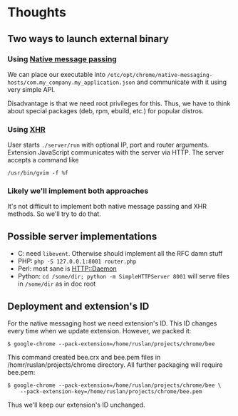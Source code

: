 # Thoughts

## Two ways to launch external binary

### Using [Native message passing](http://developer.chrome.com/extensions/messaging.html#native-messaging-client)

We can place our executable into `/etc/opt/chrome/native-messaging-hosts/com.my_company.my_application.json`
and communicate with it using very simple API.

Disadvantage is that we need root privileges for this. Thus, we have to think
about special packages (deb, rpm, ebuild, etc.) for popular distros.

### Using [XHR](http://developer.chrome.com/extensions/xhr.html)

User starts `./server/run` with optional IP, port and router arguments.
Extension JavaScript communicates with the server via HTTP. The server accepts
a command like

	/usr/bin/gvim -f %f

### Likely we'll implement both approaches

It's not difficult to implement both native message passing and XHR methods.
So we'll try to do that.

## Possible server implementations

- C: need `libevent`. Otherwise should implement all the RFC damn stuff
- PHP: `php -S 127.0.0.1:8001 router.php`
- Perl: most sane is [HTTP::Daemon](http://search.cpan.org/~gaas/HTTP-Daemon-6.01/lib/HTTP/Daemon.pm)
- Python: `cd /some/dir; python -m SimpleHTTPServer 8001` will serve files in `/some/dir` as in doc root

## Deployment and extension's ID

For the native messaging host we need extension's ID. This ID changes every time when we update extension.
However, we packed it:

	$ google-chrome --pack-extension=/home/ruslan/projects/chrome/bee

This command created bee.crx and bee.pem files in /homr/ruslan/projects/chrome directory.
All further packaging will require bee.pem:

	$ google-chrome --pack-extension=/home/ruslan/projects/chrome/bee \
		--pack-extension-key=/home/ruslan/projects/chrome/bee.pem

Thus we'll keep our extension's ID unchanged.
